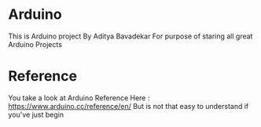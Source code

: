 # Arduino
This is Arduino project 
By Aditya Bavadekar 
For purpose of staring all great Arduino Projects

# Reference
You take a look at Arduino Reference 
Here :
https://www.arduino.cc/reference/en/
But is not that easy to understand if you've just begin
